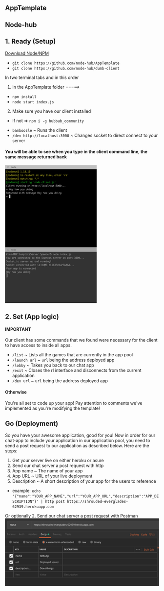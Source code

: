 
## AppTemplate

## Node-hub

## 1. Ready (Setup)

[Download Node/NPM](https://nodejs.org/en/download/)

* `git clone https://github.com/node-hub/AppTemplate`
* `git clone https://github.com/node-hub/dumb-client`

In two terminal tabs and in this order
1. In the AppTemplate folder =====>
* `npm install`
* `node start index.js`

2. Make sure you have our client installed
  - If not => `npm i -g hubbub_community`
* `bamboozle` ~ Runs the client
* `/dev http://localhost:3000` ~ Changes socket to direct connect to your server

#### You will be able to see when you type in the client command line, the same message returned back

<img src="./assets/demo.png" width="300" height="450"/>

## 2. Set (App logic)
#### IMPORTANT
Our client has some commands that we found were necessary for the client to have access to inside all apps.
* `/list`       ~ Lists all the games that are currently in the app pool
* `/launch url` ~ `url` being the address deployed app
* `/lobby`      ~ Takes you back to our chat app
* `/exit`       ~ Closes the rl interface and disconnects from the current application
* `/dev url`    ~  `url` being the address deployed app

#### Otherwise
You're all set to code up your app! Pay attention to comments we've implemented as you're modifying the template!

## Go (Deployment)
So you have your awesome application, good for you! Now in order for our chat-app to include your application in our application pool, you need to send a post request to our application as described below. Here are the steps:

1. Get your server live on either heroku or asure
2. Send our chat server a post request with http
  1. App name       ~ The name of your app
  2. App URL        ~ URL of your live deployment
  3. Description    ~ A short description of your app for the users to reference
  * example: `echo '{"name":"YOUR_APP_NAME","url":"YOUR_APP_URL","description":"APP_DESCRIPTION"}' | http post https://shrouded-everglades-62939.herokuapp.com`

Or optionally
2. Send our chat server a post request with Postman
![Postman](./assets/postman.png)